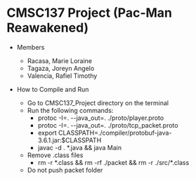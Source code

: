 # CMSC137 Project (Pac-Man Reawakened)

* Members
  - Racasa, Marie Loraine
  - Tagaza, Joreyn Angelo
  - Valencia, Rafiel Timothy

* How to Compile and Run
    - Go to CMSC137_Project directory on the terminal
    - Run the following commands: 
        - protoc -I=. --java_out=. ./proto/player.proto
        - protoc -I=. --java_out=. ./proto/tcp_packet.proto 
        - export CLASSPATH=./compiler/protobuf-java-3.6.1.jar:$CLASSPATH
        - javac -d . *.java && java Main
    - Remove .class files
        - rm -r \*.class && rm -rf ./packet && rm -r ./src/\*.class
    - Do not push packet folder

